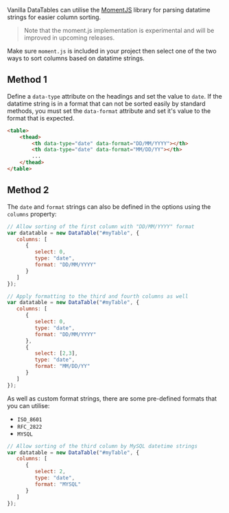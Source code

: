 Vanilla DataTables can utilise the [MomentJS](https://momentjs.com/) library for parsing datatime strings for easier column sorting.

> Note that the moment.js implementation is experimental and will be improved in upcoming releases.

Make sure `moment.js` is included in your project then select one of the two ways to sort columns based on datatime strings.

## Method 1

Define a `data-type` attribute on the headings and set the value to `date`. If the datatime string is in a format that can not be sorted easily by standard methods, you must set the `data-format` attribute and set it's value to the format that is expected.

```html
<table>
    <thead>
        <th data-type="date" data-format="DD/MM/YYYY"></th>
        <th data-type="date" data-format="MM/DD/YY"></th>
        ...
    </thead>
</table>
```

## Method 2

The `date` and `format` strings can also be defined in the options using the `columns` property:

```javascript
// Allow sorting of the first column with "DD/MM/YYYY" format
var datatable = new DataTable("#myTable", {
   columns: [
      {
         select: 0,
         type: "date",
         format: "DD/MM/YYYY"
      }
   ]
});

// Apply formatting to the third and fourth columns as well
var datatable = new DataTable("#myTable", {
   columns: [
      {
         select: 0,
         type: "date",
         format: "DD/MM/YYYY"
      },
      {
         select: [2,3],
         type: "date",
         format: "MM/DD/YY"
      }
   ]
});
```

As well as custom format strings, there are some pre-defined formats that you can utilise:

* `ISO_8601`
* `RFC_2822`
* `MYSQL`

```javascript
// Allow sorting of the third column by MySQL datetime strings
var datatable = new DataTable("#myTable", {
   columns: [
      {
         select: 2,
         type: "date",
         format: "MYSQL"
      }
   ]
});
```
